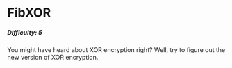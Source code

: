 # FibXOR
##### Difficulty: 5
You might have heard about XOR encryption right? Well, try to figure out the new version of XOR encryption.

